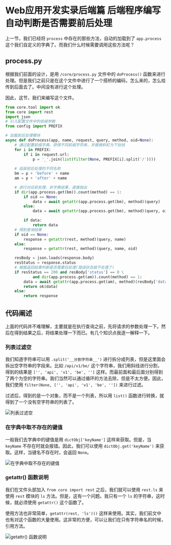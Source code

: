 # Web应用开发实录后端篇 后端程序编写 自动判断是否需要前后处理

上一节，我们已经将 `process` 中存在的那些方法，自动的加载到了 `app.process` 这个我们自定义的字典了。而我们什么时候需要调用这些方法呢？

## process.py 

根据我们前面的设计，是用 `/core/process.py` 文件中的 `doProcess()` 函数来进行处理。但是我们之前只是在这个文件中进行了一个搭桥的编码，怎么来的，怎么给传到后面去了。中间没有进行这个处理。

因此，这节，我们来编写这个文件。

```python
from core.tool import ok
from core import rest
import json
# 引入配置文件中的前缀参数
from config import PREFIX

# 加载前后处理模块
async def doProcess(app, name, request, query, method, oid=None):
    # 通过配置前缀字典，获得不同前缀字符串，并替换斜杠为下划线
    for i in PREFIX:
        if i in request.url:
            p = '_'.join(list(filter(None, PREFIX[i].split('/'))))
    
    # 组装前后处理的不同名称
    bm = p + 'before' + name
    am = p + 'after' + name

    # 进行对应前处理，非字典结果，直接抛出
    if dir(app.process.get(bm)).count(method) == 1:
        if oid == None:
            data = await getattr(app.process.get(bm), method)(query)
        else:
            data = await getattr(app.process.get(bm), method)(query, oid)

        if data:
            return data
    # 得到查询结果
    if oid == None:
        response = getattr(rest, method)(query, name)
    else:
        response = getattr(rest, method)(query, name, oid)

    resBody = json.loads(response.body)
    resStatus = response.status
    # 根据返回结果判断是否需要后处理(错误状态就不处理了)
    if resStatus == 200 and resBody['status'] == 0 \
            and dir(app.process.get(am)).count(method) == 1:
        data = await getattr(app.process.get(am), method)(resBody['data'])
        return ok(data)
    else:
        return response
```

## 代码阐述

上面的代码并不难理解，主要就是在执行查询之前，先将请求的参数处理一下。然后在得到结果之后，将结果处理一下而已。有几个知识点我逐一解释一下。

### 列表过滤空

我们知道字符串可以用 `.split('__分割字符串__')` 进行拆分成列表，但是这里面会拆出空字符串的字段来。比如 `/api/v1/be/` 这个字符串，我们用斜线进行分割，得到的结果是 `['', 'api', 'v1', 'be', '']` 这样。而最前面和最后面分别得到了两个为空的字符串。我们当然可以通过循环的方法去除，但是不太方便。因此，我们使用 `filter(None, ['', 'api', 'v1', 'be', ''])` 来进行过滤。

过滤后，得到的是一个对象，而不是一个列表，所以用 `list()` 函数进行转换，就得到了一个没有空字符串的列表了。

![列表过滤空](https://raw.githubusercontent.com/fengcms/articles/master/image/5b/7beb88b178c4cd2a276a2e4d167a17.jpg)

### 在字典中取不存在的键值

一般我们去字典中的键值是用 `dictObj['keyName']` 这样来获取。但是，当 `keyName` 不存在时就会报错。因此，我们可以使用 `dictObj.get('keyName')` 来获取。这样，当键名不存在时，会返回 `None`。

![在字典中取不存在的键值](https://raw.githubusercontent.com/fengcms/articles/master/image/d1/dada40584725a665df2e16a18bd820.jpg)

### getattr() 函数说明

我们在文件头部加入 `from core import rest` 之后，我们就可以使用 `rest.ls` 来使用 `rest` 模块的 `ls` 方法。但是，这有一个问题。我只有一个 `ls` 的字符串，这时候，就必须使用 `getattr()` 这个函数了。

使用方法也非常简单，`getattr(rest, 'ls')()` 这样来使用。其实，我们前文中也有对这个函数的大量使用。这非常的方便，可以让我们在只有字符串名的时候，引用方法。

![getattr() 函数说明](https://raw.githubusercontent.com/fengcms/articles/master/image/7b/fb1a4344ee8c656313c010771bfa3b.jpg)


